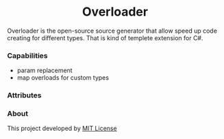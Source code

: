 <h1 align="center">Overloader</h1>

Overloader is the open-source source generator that allow speed up code creating for different types.
That is kind of templete extension for C#.

### Capabilities
- param replacement
- map overloads for custom types

### Attributes

### About
This project developed by [MIT License](./LICENSE)
